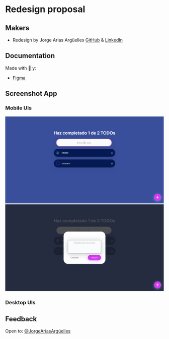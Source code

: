 # Redesign proposal

## Makers

- Redesign by Jorge Arias Argüelles [GitHub](https://github.com/jorgearguellles) &
[LinkedIn](https://www.linkedin.com/in/jorgeariasarguelles/) 

## Documentation

Made with :green_heart: y:

- [Figma](https://www.figma.com)

## Screenshot App

### Mobile UIs

![App Screenshot](https://github.com/jorgearguellles/todo-app/blob/main/src/assets/images/1.png)
![App Screenshot](https://github.com/jorgearguellles/todo-app/blob/main/src/assets/images/2.png)

### Desktop UIs

## Feedback

Open to: [@JorgeAriasArgüelles](https://www.linkedin.com/in/jorgeariasarguelles/)